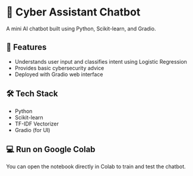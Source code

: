 # 🤖 Cyber Assistant Chatbot

A mini AI chatbot built using Python, Scikit-learn, and Gradio.

## 🧠 Features
- Understands user input and classifies intent using Logistic Regression
- Provides basic cybersecurity advice
- Deployed with Gradio web interface

## 🛠️ Tech Stack
- Python
- Scikit-learn
- TF-IDF Vectorizer
- Gradio (for UI)

## 💻 Run on Google Colab
You can open the notebook directly in Colab to train and test the chatbot.
